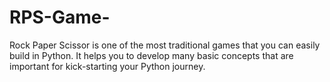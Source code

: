 # RPS-Game-
Rock Paper Scissor is one of the most traditional games that you can easily build in Python. It helps you to develop many basic concepts that are important for kick-starting your Python journey.
